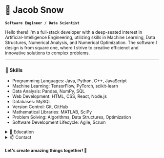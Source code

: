 # 🌇 Jacob Snow

**`Software Engineer / Data Scientist`**

Hello there! I'm a full-stack developer with a deep-seated interest in Artificial-Intelligence Engineering, utilizing skills in Machine Learning, Data Structures, Numerical Analysis, and Numerical Optimization. The software I design is from square one, where I strive to creative efficienct and innovative solutions to complex problems.

***

### 🚀 Skills

* Programming Languages: Java, Python, C++, JavaScript
* Machine Learning: TensorFlow, PyTorch, scikit-learn
* Data Analysis: Pandas, NumPy, SQL
* Web Development: HTML, CSS, React, Node.js
* Databases: MySQL
* Version Control: Git, GitHub
* Mathematical Libraries: MATLAB, SciPy
* Problem Solving: Algorithms, Data Structures, Optimization
* Software Development Lifecycle: Agile, Scrum

<details>
<summary> 🌱 Education </summary>
<br>

**Bachelor of Science in Mathematics and Computer Science | Western Washington University**
2018 - 2023
</details>

<details>
<Summary> 📫 Contact </summary>
<br>
  
LinkedIn: [linkedin.com/in/jacob-snow-ab29c34](www.linkedin.com/in/jacob-snow-ab29c34)\
Feel free to reach out to me if you'd like to discuss any exciting opportunities or collaborate on interesting projects. I'm always open to new challenges and eager to expand my skill set.
</details>

#### Let's create amazing things together! 🚀
